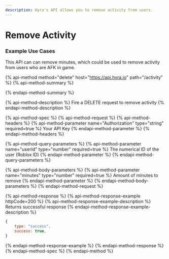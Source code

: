 ```yaml
---
description: Hyra's API allows you to remove activity from users.
---
```


# Remove Activity

### Example Use Cases

This API can can remove minutes, which could be used to remove activity from users who are AFK in game.

{% api-method method="delete" host="https://api.hyra.io" path="/activity" %}
{% api-method-summary %}

{% endapi-method-summary %}

{% api-method-description %}
Fire a DELETE request to remove activity
{% endapi-method-description %}

{% api-method-spec %}
{% api-method-request %}
{% api-method-headers %}
{% api-method-parameter name="Authorization" type="string" required=true %}
Your API Key
{% endapi-method-parameter %}
{% endapi-method-headers %}

{% api-method-query-parameters %}
{% api-method-parameter name="userId" type="number" required=true %}
The numerical ID of the user \(Roblox ID\)
{% endapi-method-parameter %}
{% endapi-method-query-parameters %}

{% api-method-body-parameters %}
{% api-method-parameter name="minutes" type="number" required=true %}
Amount of minutes to remove
{% endapi-method-parameter %}
{% endapi-method-body-parameters %}
{% endapi-method-request %}

{% api-method-response %}
{% api-method-response-example httpCode=200 %}
{% api-method-response-example-description %}
Returns successful response
{% endapi-method-response-example-description %}

```javascript
{
    type: "success",
    success: true,
}
```
{% endapi-method-response-example %}
{% endapi-method-response %}
{% endapi-method-spec %}
{% endapi-method %}

